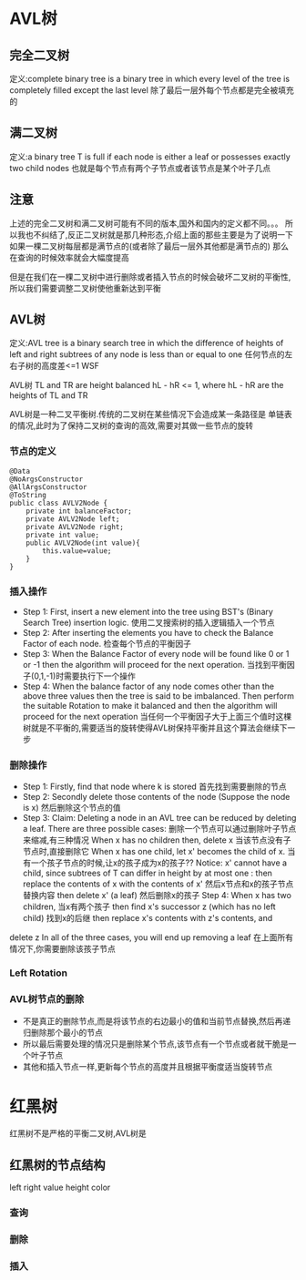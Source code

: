 # AVL树

## 完全二叉树  
定义:complete binary tree is a binary tree in which every level of the tree 
is completely filled except the last level
除了最后一层外每个节点都是完全被填充的

## 满二叉树

定义:a binary tree T is full if each node is either a leaf or possesses exactly two child nodes
也就是每个节点有两个子节点或者该节点是某个叶子几点
## 注意
上述的完全二叉树和满二叉树可能有不同的版本,国外和国内的定义都不同。。。
所以我也不纠结了,反正二叉树就是那几种形态,介绍上面的那些主要是为了说明一下如果一棵二叉树每层都是满节点的(或者除了最后一层外其他都是满节点的)
那么在查询的时候效率就会大幅度提高

但是在我们在一棵二叉树中进行删除或者插入节点的时候会破坏二叉树的平衡性,所以我们需要调整二叉树使他重新达到平衡

## AVL树
定义:AVL tree is a binary search tree in which the difference of heights of left and right subtrees of any node is less than or equal to one
任何节点的左右子树的高度差<=1  WSF

AVL树
TL and TR are height balanced
hL - hR <= 1, where hL - hR are the heights of TL and TR

AVL树是一种二叉平衡树.传统的二叉树在某些情况下会造成某一条路径是
单链表的情况,此时为了保持二叉树的查询的高效,需要对其做一些节点的旋转

### 节点的定义  
```
@Data
@NoArgsConstructor
@AllArgsConstructor
@ToString
public class AVLV2Node {
    private int balanceFactor;
    private AVLV2Node left;
    private AVLV2Node right;
    private int value;
    public AVLV2Node(int value){
        this.value=value;
    }
}
```

### 插入操作
* Step 1: First, insert a new element into the tree using BST's (Binary Search Tree) insertion logic.
使用二叉搜索树的插入逻辑插入一个节点
* Step 2: After inserting the elements you have to check the Balance Factor of each node.
检查每个节点的平衡因子
* Step 3: When the Balance Factor of every node will be found like 0 or 1 or -1 then the algorithm will proceed for the next operation.
当找到平衡因子(0,1,-1)时需要执行下一个操作
* Step 4: When the balance factor of any node comes other than the above three values then the tree is said to be imbalanced. 
Then perform the suitable Rotation to make it balanced and then the algorithm will proceed for the next operation
当任何一个平衡因子大于上面三个值时这棵树就是不平衡的,需要适当的旋转使得AVL树保持平衡并且这个算法会继续下一步  
### 删除操作
* Step 1: Firstly, find that node where k is stored
首先找到需要删除的节点
* Step 2: Secondly delete those contents of the node (Suppose the node is x)
然后删除这个节点的值
* Step 3: Claim: Deleting a node in an AVL tree can be reduced by deleting a leaf. There are three possible cases:
删除一个节点可以通过删除叶子节点来缩减,有三种情况
When x has no children then, delete x
当该节点没有子节点时,直接删除它
When x has one child, let x' becomes the child of x.
当有一个孩子节点的时候,让x的孩子成为x的孩子??
Notice: x' cannot have a child, since subtrees of T can differ in height by at most one :
then replace the contents of x with the contents of x'
然后x节点和x的孩子节点替换内容
then delete x' (a leaf)
然后删除x的孩子
Step 4:  When x has two children,
当x有两个孩子
then find x's successor z (which has no left child)
找到x的后继
then replace x's contents with z's contents, and

delete z
In all of the three cases, you will end up removing a leaf
在上面所有情况下,你需要删除该孩子节点

### Left Rotation


### AVL树节点的删除
* 不是真正的删除节点,而是将该节点的右边最小的值和当前节点替换,然后再递归删除那个最小的节点
* 所以最后需要处理的情况只是删除某个节点,该节点有一个节点或者就干脆是一个叶子节点
* 其他和插入节点一样,更新每个节点的高度并且根据平衡度适当旋转节点


# 红黑树
红黑树不是严格的平衡二叉树,AVL树是
## 红黑树的节点结构
left
right
value
height
color
### 查询

### 删除

### 插入

